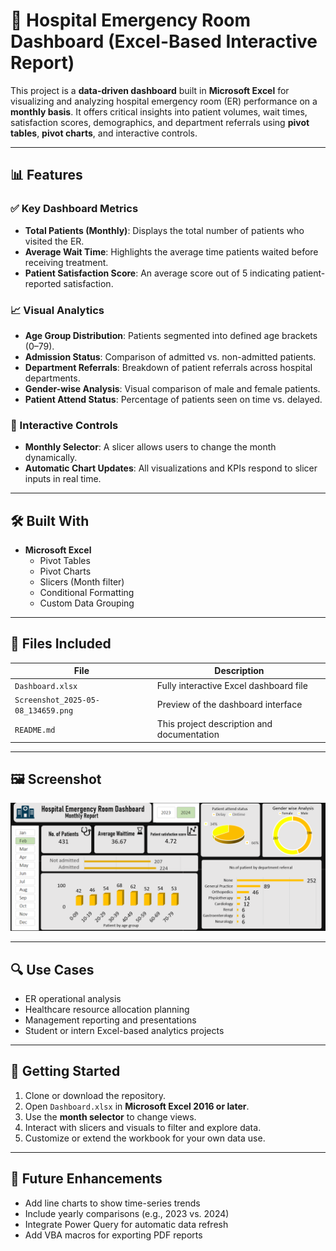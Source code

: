 # 🏥 Hospital Emergency Room Dashboard (Excel-Based Interactive Report)

This project is a **data-driven dashboard** built in **Microsoft Excel** for visualizing and analyzing hospital emergency room (ER) performance on a **monthly basis**. It offers critical insights into patient volumes, wait times, satisfaction scores, demographics, and department referrals using **pivot tables**, **pivot charts**, and interactive controls.

---

## 📊 Features

### ✅ Key Dashboard Metrics
- **Total Patients (Monthly)**: Displays the total number of patients who visited the ER.
- **Average Wait Time**: Highlights the average time patients waited before receiving treatment.
- **Patient Satisfaction Score**: An average score out of 5 indicating patient-reported satisfaction.

### 📈 Visual Analytics
- **Age Group Distribution**: Patients segmented into defined age brackets (0–79).
- **Admission Status**: Comparison of admitted vs. non-admitted patients.
- **Department Referrals**: Breakdown of patient referrals across hospital departments.
- **Gender-wise Analysis**: Visual comparison of male and female patients.
- **Patient Attend Status**: Percentage of patients seen on time vs. delayed.

### 🧠 Interactive Controls
- **Monthly Selector**: A slicer allows users to change the month dynamically.
- **Automatic Chart Updates**: All visualizations and KPIs respond to slicer inputs in real time.

---

## 🛠️ Built With

- **Microsoft Excel**
  - Pivot Tables
  - Pivot Charts
  - Slicers (Month filter)
  - Conditional Formatting
  - Custom Data Grouping

---

## 📁 Files Included

| File                          | Description                                       |
|------------------------------|---------------------------------------------------|
| `Dashboard.xlsx`             | Fully interactive Excel dashboard file           |
| `Screenshot_2025-05-08_134659.png` | Preview of the dashboard interface              |
| `README.md`                  | This project description and documentation       |

---

## 🖼️ Screenshot

![Hospital Emergency Room Dashboard](Screenshot%202025-05-08%20134659.png)

---

## 🔍 Use Cases

- ER operational analysis
- Healthcare resource allocation planning
- Management reporting and presentations
- Student or intern Excel-based analytics projects

---

## 🚀 Getting Started

1. Clone or download the repository.
2. Open `Dashboard.xlsx` in **Microsoft Excel 2016 or later**.
3. Use the **month selector** to change views.
4. Interact with slicers and visuals to filter and explore data.
5. Customize or extend the workbook for your own data use.

---

## 🌱 Future Enhancements

- Add line charts to show time-series trends
- Include yearly comparisons (e.g., 2023 vs. 2024)
- Integrate Power Query for automatic data refresh
- Add VBA macros for exporting PDF reports



